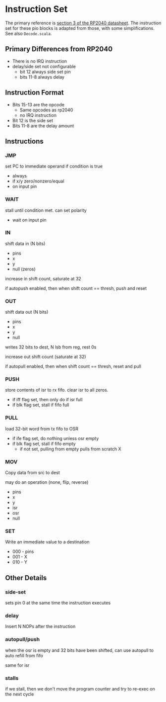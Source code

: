 # Instruction Set

The primary reference is [section 3 of the RP2040 datasheet](https://datasheets.raspberrypi.com/rp2040/rp2040-datasheet.pdf). The instruction set for these pio blocks is adapted from those, with some simplifications. See also `Decode.scala`.

## Primary Differences from RP2040

- There is no IRQ instruction
- delay/side set not configurable
  - bit 12 always side set pin
  - bits 11-8 always delay

## Instruction Format

- Bits 15-13 are the opcode
  - Same opcodes as rp2040
  - no IRQ instruction
- Bit 12 is the side set
- Bits 11-8 are the delay amount

## Instructions

### JMP

set PC to immediate operand if condition is true

- always
- if x/y zero/nonzero/equal
- on input pin

### WAIT

stall until condition met. can set polarity

- wait on input pin

### IN

shift data in (N bits)

- pins
- x
- y
- null (zeros)

increase in shift count, saturate at 32

if autopush enabled, then when shift count == thresh, push and reset

### OUT

shift data out (N bits)

- pins
- x
- y
- null

writes 32 bits to dest, N lsb from reg, rest 0s

increase out shift count (saturate at 32)

if autopull enabled, then when shift count == thresh, reset and pull

### PUSH

store contents of isr to rx fifo. clear isr to all zeros.

- if iff flag set, then only do if isr full
- if blk flag set, stall if fifo full

### PULL

load 32-bit word from tx fifo to OSR

- if ife flag set, do nothing unless osr empty
- if blk flag set, stall if fifo empty
  - if not set, pulling from empty pulls from scratch X

### MOV

Copy data from src to dest

may do an operation (none, flip, reverse)

- pins
- x
- y
- isr
- osr
- null

### SET

Write an immediate value to a destination

- 000 - pins
- 001 - X
- 010 - Y

## Other Details

### side-set

sets pin 0 at the same time the instruction executes

### delay

Insert N NOPs after the instruction

### autopull/push

when the osr is empty and 32 bits have been shifted, can use autopull to auto refill from fifo

same for isr

### stalls

if we stall, then we don't move the program counter and try to re-exec on the next cycle
